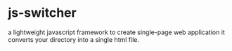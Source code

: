 # js-switcher
a lightweight javascript framework to create single-page web application it converts your directory into a single html file.
